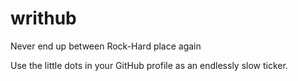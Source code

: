 # writhub
Never end up between Rock-Hard place again

Use the little dots in your GitHub profile as an endlessly slow ticker.
